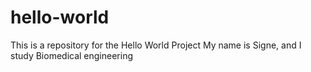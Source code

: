 # hello-world
This is a repository for the Hello World Project
My name is Signe, and I study Biomedical engineering
